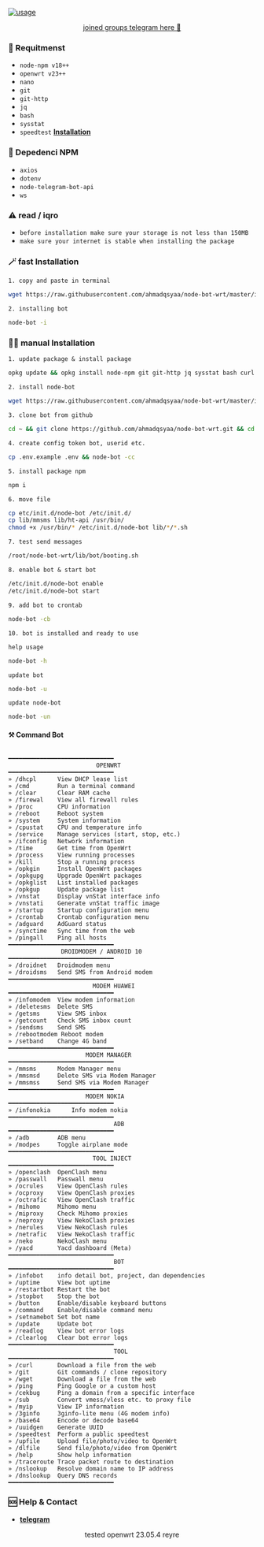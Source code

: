 [![usage](https://encrypted-tbn0.gstatic.com/images?q=tbn:ANd9GcR_yHZOwYQuASrlFTLGuMndxwF971hwUSeTNA&usqp=CAU)](https://cdn.videy.co/Iz3ePEd7.mp4) 


<p align="center"><a href="https://t.me/infobot_wrt">joined groups telegram here 🫵</a></p>

### 📝 Requitmenst

* `node-npm v18++`
* `openwrt v23++`
* `nano`
* `git`
* `git-http`
* `jq`
* `bash`
* `sysstat`
* `speedtest` [**Installation**](https://blog.vpngame.com/openwrt/cara-install-speedtest-cli-di-openwrt)

### 📝 Depedenci NPM

* `axios`
* `dotenv`
* `node-telegram-bot-api`
*  `ws`

### ⚠️ read / iqro

* `before installation make sure your storage is not less than 150MB`
* `make sure your internet is stable when installing the package`

### 🪄 fast Installation
`1. copy and paste in terminal`

```bash
wget https://raw.githubusercontent.com/ahmadqsyaa/node-bot-wrt/master/install.sh -O /usr/bin/node-bot && chmod +x /usr/bin/node-bot
```

`2. installing bot`

```bash
node-bot -i
```

### 🧑‍💻 manual Installation
`1. update package & install package`
```bash
opkg update && opkg install node-npm git git-http jq sysstat bash curl wget vnstat2 vnstati
```

`2. install node-bot`
```bash
wget https://raw.githubusercontent.com/ahmadqsyaa/node-bot-wrt/master/install.sh -O /usr/bin/node-bot && chmod +x /usr/bin/node-bot
```

`3. clone bot from github`
```bash
cd ~ && git clone https://github.com/ahmadqsyaa/node-bot-wrt.git && cd node-bot-wrt
```

`4. create config token bot, userid etc.`
```bash
cp .env.example .env && node-bot -cc
```

`5. install package npm`
```bash
npm i
```

`6. move file`
```bash
cp etc/init.d/node-bot /etc/init.d/
cp lib/mmsms lib/ht-api /usr/bin/
chmod +x /usr/bin/* /etc/init.d/node-bot lib/*/*.sh
```

`7. test send messages`
```bash
/root/node-bot-wrt/lib/bot/booting.sh
```

`8. enable bot & start bot`
```bash
/etc/init.d/node-bot enable
/etc/init.d/node-bot start
```

`9. add bot to crontab`
```bash
node-bot -cb
```
`10. bot is installed and ready to use`





`help usage`

```bash
node-bot -h
```
`update bot`

```bash
node-bot -u
```
`update node-bot`

```bash
node-bot -un
```

#### ⚒️ Command Bot

<code>
━━━━━━━━━━━━━━━━━━━━━━━━━━━━━━
                         OPENWRT
━━━━━━━━━━━━━━━━━━━━━━━━━━━━━━
» /dhcpl      View DHCP lease list
» /cmd        Run a terminal command
» /clear      Clear RAM cache
» /firewal    View all firewall rules
» /proc       CPU information
» /reboot     Reboot system
» /system     System information
» /cpustat    CPU and temperature info
» /service    Manage services (start, stop, etc.)
» /ifconfig   Network information
» /time       Get time from OpenWrt
» /process    View running processes
» /kill       Stop a running process
» /opkgin     Install OpenWrt packages
» /opkgupg    Upgrade OpenWrt packages
» /opkglist   List installed packages
» /opkgup     Update package list
» /vnstat     Display vnStat interface info
» /vnstati    Generate vnStat traffic image
» /startup    Startup configuration menu
» /crontab    Crontab configuration menu
» /adguard    AdGuard status
» /synctime   Sync time from the web
» /pingall    Ping all hosts
━━━━━━━━━━━━━━━━━━━━━━━━━━━━━━
               DROIDMODEM / ANDROID 10
━━━━━━━━━━━━━━━━━━━━━━━━━━━━━━
» /droidnet   Droidmodem menu
» /droidsms   Send SMS from Android modem
━━━━━━━━━━━━━━━━━━━━━━━━━━━━━━
                        MODEM HUAWEI
━━━━━━━━━━━━━━━━━━━━━━━━━━━━━━
» /infomodem  View modem information
» /deletesms  Delete SMS
» /getsms     View SMS inbox
» /getcount   Check SMS inbox count
» /sendsms    Send SMS
» /rebootmodem Reboot modem
» /setband    Change 4G band
━━━━━━━━━━━━━━━━━━━━━━━━━━━━━━
                      MODEM MANAGER
━━━━━━━━━━━━━━━━━━━━━━━━━━━━━━
» /mmsms      Modem Manager menu
» /mmsmsd     Delete SMS via Modem Manager
» /mmsmss     Send SMS via Modem Manager
━━━━━━━━━━━━━━━━━━━━━━━━━━━━━━
                      MODEM NOKIA
━━━━━━━━━━━━━━━━━━━━━━━━━━━━━━
» /infonokia      Info modem nokia
━━━━━━━━━━━━━━━━━━━━━━━━━━━━━━
                              ADB
━━━━━━━━━━━━━━━━━━━━━━━━━━━━━━
» /adb        ADB menu
» /modpes     Toggle airplane mode
━━━━━━━━━━━━━━━━━━━━━━━━━━━━━━
                        TOOL INJECT
━━━━━━━━━━━━━━━━━━━━━━━━━━━━━━
» /openclash  OpenClash menu
» /passwall   Passwall menu
» /ocrules    View OpenClash rules
» /ocproxy    View OpenClash proxies
» /octrafic   View OpenClash traffic
» /mihomo     Mihomo menu
» /miproxy    Check Mihomo proxies
» /neproxy    View NekoClash proxies
» /nerules    View NekoClash rules
» /netrafic   View NekoClash traffic
» /neko       NekoClash menu
» /yacd       Yacd dashboard (Meta)
━━━━━━━━━━━━━━━━━━━━━━━━━━━━━━
                              BOT
━━━━━━━━━━━━━━━━━━━━━━━━━━━━━━
» /infobot    info detail bot, project, dan dependencies
» /uptime     View bot uptime
» /restartbot Restart the bot
» /stopbot    Stop the bot
» /button     Enable/disable keyboard buttons
» /command    Enable/disable command menu
» /setnamebot Set bot name
» /update     Update bot
» /readlog    View bot error logs
» /clearlog   Clear bot error logs
━━━━━━━━━━━━━━━━━━━━━━━━━━━━━━
                              TOOL
━━━━━━━━━━━━━━━━━━━━━━━━━━━━━━
» /curl       Download a file from the web
» /git        Git commands / clone repository
» /wget       Download a file from the web
» /ping       Ping Google or a custom host
» /cekbug     Ping a domain from a specific interface
» /sub        Convert vmess/vless etc. to proxy file
» /myip       View IP information
» /3ginfo     3ginfo-lite menu (4G modem info)
» /base64     Encode or decode base64
» /uuidgen    Generate UUID
» /speedtest  Perform a public speedtest
» /upfile     Upload file/photo/video to OpenWrt
» /dlfile     Send file/photo/video from OpenWrt
» /help       Show help information
» /traceroute Trace packet route to destination
» /nslookup   Resolve domain name to IP address
» /dnslookup  Query DNS records
━━━━━━━━━━━━━━━━━━━━━━━━━━━━━━
</code>

### 🆘 Help & Contact 
* [**telegram**](https://t.me/rickk1kch)

<p align="center">tested openwrt 23.05.4 reyre</p>





